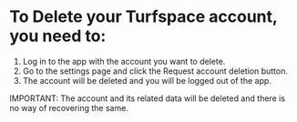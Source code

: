 # To Delete your Turfspace account, you need to:
1. Log in to the app with the account you want to delete.
2. Go to the settings page and click the Request account deletion button.
3. The account will be deleted and you will be logged out of the app.
   
IMPORTANT: The account and its related data will be deleted and there is no way of recovering the same.
